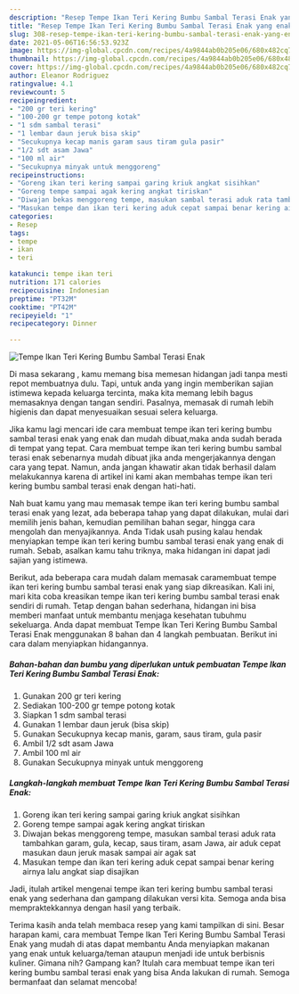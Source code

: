 ```yaml
---
description: "Resep Tempe Ikan Teri Kering Bumbu Sambal Terasi Enak yang enak Untuk Jualan"
title: "Resep Tempe Ikan Teri Kering Bumbu Sambal Terasi Enak yang enak Untuk Jualan"
slug: 308-resep-tempe-ikan-teri-kering-bumbu-sambal-terasi-enak-yang-enak-untuk-jualan
date: 2021-05-06T16:56:53.923Z
image: https://img-global.cpcdn.com/recipes/4a9844ab0b205e06/680x482cq70/tempe-ikan-teri-kering-bumbu-sambal-terasi-enak-foto-resep-utama.jpg
thumbnail: https://img-global.cpcdn.com/recipes/4a9844ab0b205e06/680x482cq70/tempe-ikan-teri-kering-bumbu-sambal-terasi-enak-foto-resep-utama.jpg
cover: https://img-global.cpcdn.com/recipes/4a9844ab0b205e06/680x482cq70/tempe-ikan-teri-kering-bumbu-sambal-terasi-enak-foto-resep-utama.jpg
author: Eleanor Rodriguez
ratingvalue: 4.1
reviewcount: 5
recipeingredient:
- "200 gr teri kering"
- "100-200 gr tempe potong kotak"
- "1 sdm sambal terasi"
- "1 lembar daun jeruk bisa skip"
- "Secukupnya kecap manis garam saus tiram gula pasir"
- "1/2 sdt asam Jawa"
- "100 ml air"
- "Secukupnya minyak untuk menggoreng"
recipeinstructions:
- "Goreng ikan teri kering sampai garing kriuk angkat sisihkan"
- "Goreng tempe sampai agak kering angkat tiriskan"
- "Diwajan bekas menggoreng tempe, masukan sambal terasi aduk rata tambahkan garam, gula, kecap, saus tiram, asam Jawa, air aduk cepat masukan daun jeruk masak sampai air agak sat"
- "Masukan tempe dan ikan teri kering aduk cepat sampai benar kering airnya lalu angkat siap disajikan"
categories:
- Resep
tags:
- tempe
- ikan
- teri

katakunci: tempe ikan teri 
nutrition: 171 calories
recipecuisine: Indonesian
preptime: "PT32M"
cooktime: "PT42M"
recipeyield: "1"
recipecategory: Dinner

---
```



![Tempe Ikan Teri Kering Bumbu Sambal Terasi Enak](https://img-global.cpcdn.com/recipes/4a9844ab0b205e06/680x482cq70/tempe-ikan-teri-kering-bumbu-sambal-terasi-enak-foto-resep-utama.jpg)

Di masa  sekarang , kamu memang bisa memesan hidangan jadi tanpa mesti repot membuatnya dulu. Tapi, untuk anda yang ingin memberikan sajian istimewa kepada keluarga tercinta, maka kita memang lebih bagus memasaknya dengan tangan sendiri. Pasalnya, memasak di rumah lebih higienis dan dapat menyesuaikan sesuai selera keluarga.

Jika kamu lagi mencari ide cara membuat tempe ikan teri kering bumbu sambal terasi enak yang enak dan mudah dibuat,maka anda sudah berada di tempat yang tepat. Cara membuat tempe ikan teri kering bumbu sambal terasi enak  sebenarnya mudah dibuat jika anda mengerjakannya dengan cara yang tepat. Namun, anda jangan khawatir akan tidak berhasil dalam melakukannya 
karena di artikel ini kami akan membahas tempe ikan teri kering bumbu sambal terasi enak dengan hati-hati.  



Nah buat kamu yang mau memasak tempe ikan teri kering bumbu sambal terasi enak yang lezat, ada beberapa tahap yang dapat dilakukan, mulai dari memilih jenis bahan, kemudian pemilihan bahan segar, hingga cara mengolah dan menyajikannya. Anda Tidak usah pusing kalau hendak menyiapkan tempe ikan teri kering bumbu sambal terasi enak yang enak di rumah. Sebab, asalkan kamu  tahu triknya, maka hidangan ini dapat jadi sajian yang istimewa.

Berikut, ada beberapa cara mudah dalam memasak caramembuat tempe ikan teri kering bumbu sambal terasi enak yang siap dikreasikan. Kali ini, mari kita coba kreasikan tempe ikan teri kering bumbu sambal terasi enak sendiri di rumah. Tetap dengan bahan sederhana, hidangan ini bisa memberi manfaat untuk membantu menjaga kesehatan tubuhmu sekeluarga. Anda dapat membuat Tempe Ikan Teri Kering Bumbu Sambal Terasi Enak menggunakan 8 bahan dan 4 langkah pembuatan. Berikut ini cara dalam menyiapkan hidangannya.

<!--inarticleads1-->

##### Bahan-bahan dan bumbu yang diperlukan untuk pembuatan Tempe Ikan Teri Kering Bumbu Sambal Terasi Enak:

1. Gunakan 200 gr teri kering
1. Sediakan 100-200 gr tempe potong kotak
1. Siapkan 1 sdm sambal terasi
1. Gunakan 1 lembar daun jeruk (bisa skip)
1. Gunakan Secukupnya kecap manis, garam, saus tiram, gula pasir
1. Ambil 1/2 sdt asam Jawa
1. Ambil 100 ml air
1. Gunakan Secukupnya minyak untuk menggoreng




<!--inarticleads2-->

##### Langkah-langkah membuat Tempe Ikan Teri Kering Bumbu Sambal Terasi Enak:

1. Goreng ikan teri kering sampai garing kriuk angkat sisihkan
1. Goreng tempe sampai agak kering angkat tiriskan
1. Diwajan bekas menggoreng tempe, masukan sambal terasi aduk rata tambahkan garam, gula, kecap, saus tiram, asam Jawa, air aduk cepat masukan daun jeruk masak sampai air agak sat
1. Masukan tempe dan ikan teri kering aduk cepat sampai benar kering airnya lalu angkat siap disajikan




Jadi, itulah artikel mengenai  tempe ikan teri kering bumbu sambal terasi enak  yang sederhana dan gampang dilakukan versi kita. Semoga anda bisa mempraktekkannya dengan hasil yang terbaik. 

Terima kasih anda telah membaca resep yang kami tampilkan di sini. Besar harapan kami, cara membuat  Tempe Ikan Teri Kering Bumbu Sambal Terasi Enak yang mudah di atas dapat membantu Anda menyiapkan makanan yang enak untuk keluarga/teman ataupun menjadi ide untuk berbisnis kuliner. Gimana nih? Gampang kan? Itulah cara membuat tempe ikan teri kering bumbu sambal terasi enak yang bisa Anda lakukan di rumah. Semoga bermanfaat dan selamat mencoba!

